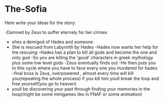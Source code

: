 # The-Sofia

Here write your ideas for the story:

-Damned by Zeus to suffer eternaly for her crimes
- shes a demigod of Hades and someone
- She is rescued from Labyrinth by Hades
-Hades now wants her help for the rescuing
-Hades has a plan to kill all gods and become the one and only god
-So you are killing the 'good' characters in greek mythology plus some low level gods
-Zeus eventually finds out
-He then puts you to this cycle where you have to face every one you murdered for hades
-final boss is Zeus, overpowered , almost every time will kill you(repeating the whole process) if you kill him youll break the loop and free yourself(you go to heaven)
- youll be discovering your past through finding your memories in the loop(might be some minigames like in FNAF or some animation)

